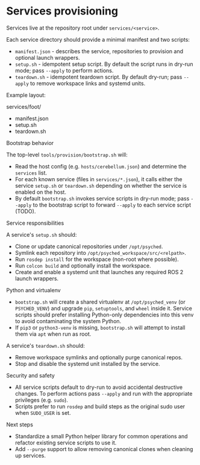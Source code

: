 # Services provisioning

Services live at the repository root under `services/<service>`.

Each service directory should provide a minimal manifest and two scripts:

- `manifest.json` - describes the service, repositories to provision and optional launch wrappers.
- `setup.sh` - idempotent setup script. By default the script runs in dry-run mode; pass `--apply` to perform actions.
- `teardown.sh` - idempotent teardown script. By default dry-run; pass `--apply` to remove workspace links and systemd units.

Example layout:

services/foot/
- manifest.json
- setup.sh
- teardown.sh

Bootstrap behavior

The top-level `tools/provision/bootstrap.sh` will:
- Read the host config (e.g. `hosts/cerebellum.json`) and determine the `services` list.
- For each known service (files in `services/*.json`), it calls either the service `setup.sh` or `teardown.sh` depending on whether the service is enabled on the host.
- By default `bootstrap.sh` invokes service scripts in dry-run mode; pass `--apply` to the bootstrap script to forward `--apply` to each service script (TODO).

Service responsibilities

A service's `setup.sh` should:
- Clone or update canonical repositories under `/opt/psyched`.
- Symlink each repository into `/opt/psyched_workspace/src/<relpath>`.
- Run `rosdep install` for the workspace (non-root where possible).
- Run `colcon build` and optionally install the workspace.
- Create and enable a systemd unit that launches any required ROS 2 launch wrappers.

Python and virtualenv

- `bootstrap.sh` will create a shared virtualenv at `/opt/psyched_venv` (or `PSYCHED_VENV`) and upgrade `pip`, `setuptools`, and `wheel` inside it. Service scripts should prefer installing Python-only dependencies into this venv to avoid contaminating the system Python.
- If `pip3` or `python3-venv` is missing, `bootstrap.sh` will attempt to install them via `apt` when run as root.

A service's `teardown.sh` should:
- Remove workspace symlinks and optionally purge canonical repos.
- Stop and disable the systemd unit installed by the service.

Security and safety

- All service scripts default to dry-run to avoid accidental destructive changes. To perform actions pass `--apply` and run with the appropriate privileges (e.g. `sudo`).
- Scripts prefer to run `rosdep` and build steps as the original sudo user when `SUDO_USER` is set.

Next steps

- Standardize a small Python helper library for common operations and refactor existing service scripts to use it.
- Add `--purge` support to allow removing canonical clones when cleaning up services.
